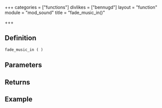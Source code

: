 +++
categories = ["functions"]
divlikes = ["bennugd"]
layout = "function"
module = "mod_sound"
title = "fade_music_in()"

+++

## Definition

    fade_music_in ( )

## Parameters

## Returns

## Example

